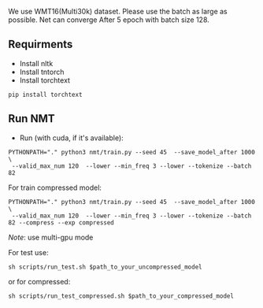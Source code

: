

We use WMT16(Multi30k) dataset. Please use the batch as large as possible. 
Net can converge After 5 epoch with batch size 128.
   
## Requirments

* Install nltk
* Install tntorch
* Install torchtext

```
pip install torchtext
```

## Run NMT

* Run (with cuda, if it's available):

```
PYTHONPATH="." python3 nmt/train.py --seed 45  --save_model_after 1000 \
 --valid_max_num 120  --lower --min_freq 3 --lower --tokenize --batch 82
 ```
 
 
 For train compressed model:

```
PYTHONPATH="." python3 nmt/train.py --seed 45  --save_model_after 1000 \
 --valid_max_num 120  --lower --min_freq 3 --lower --tokenize --batch 82 --compress --exp compressed

 ```
 
 _Note_: use multi-gpu mode 
 
 For test use:
 ```
 sh scripts/run_test.sh $path_to_your_uncompressed_model
 ```
 or for compressed:
  ```
 sh scripts/run_test_compressed.sh $path_to_your_compressed_model
 ```
 